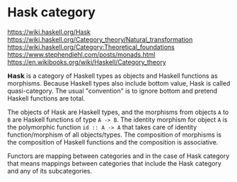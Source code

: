 # Hask category

https://wiki.haskell.org/Hask
https://wiki.haskell.org/Category_theory/Natural_transformation
https://wiki.haskell.org/Category:Theoretical_foundations
https://www.stephendiehl.com/posts/monads.html
https://en.wikibooks.org/wiki/Haskell/Category_theory

𝗛𝗮𝘀𝗸 is a category of Haskell types as objects and Haskell functions as morphisms. Because Haskell types also include bottom value, Hask is called quasi-category. The usual "convention" is to ignore bottom and pretend Haskell functions are total.

The objects of Hask are Haskell types, and the morphisms from objects `A` to `B` are Haskell functions of type `A -> B`. The identity morphism for object `A` is the polymorphic function `id :: A -> A` that takes care of identity function/morphism of all objects/types. The composition of morphisms is the composition of Haskell functions and the composition is associative.

Functors are mapping between categories and in the case of Hask category that means mappings between categories that include the Hask category and any of its subcategories.
